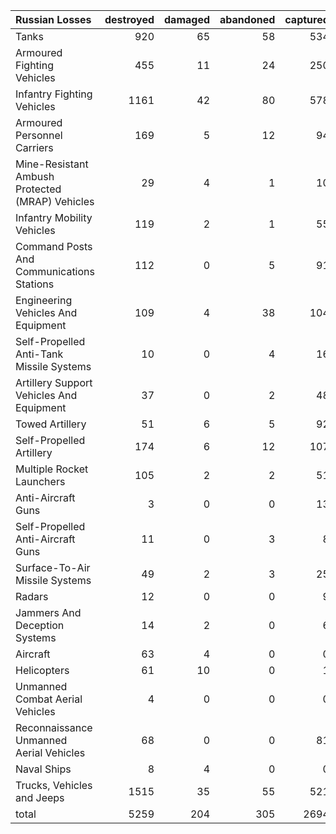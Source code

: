 | Russian Losses                                   |   destroyed |   damaged |   abandoned |   captured |   total |
|:-------------------------------------------------|------------:|----------:|------------:|-----------:|--------:|
| Tanks                                            |         920 |        65 |          58 |        534 |    1577 |
| Armoured Fighting Vehicles                       |         455 |        11 |          24 |        250 |     740 |
| Infantry Fighting Vehicles                       |        1161 |        42 |          80 |        578 |    1861 |
| Armoured Personnel Carriers                      |         169 |         5 |          12 |         94 |     280 |
| Mine-Resistant Ambush Protected  (MRAP) Vehicles |          29 |         4 |           1 |         10 |      44 |
| Infantry Mobility Vehicles                       |         119 |         2 |           1 |         55 |     177 |
| Command Posts And Communications Stations        |         112 |         0 |           5 |         91 |     208 |
| Engineering Vehicles And Equipment               |         109 |         4 |          38 |        104 |     255 |
| Self-Propelled Anti-Tank Missile Systems         |          10 |         0 |           4 |         16 |      30 |
| Artillery Support Vehicles And Equipment         |          37 |         0 |           2 |         48 |      87 |
| Towed Artillery                                  |          51 |         6 |           5 |         92 |     154 |
| Self-Propelled Artillery                         |         174 |         6 |          12 |        107 |     299 |
| Multiple Rocket Launchers                        |         105 |         2 |           2 |         51 |     160 |
| Anti-Aircraft Guns                               |           3 |         0 |           0 |         13 |      16 |
| Self-Propelled Anti-Aircraft Guns                |          11 |         0 |           3 |          8 |      22 |
| Surface-To-Air Missile Systems                   |          49 |         2 |           3 |         25 |      79 |
| Radars                                           |          12 |         0 |           0 |          9 |      21 |
| Jammers And Deception Systems                    |          14 |         2 |           0 |          6 |      22 |
| Aircraft                                         |          63 |         4 |           0 |          0 |      67 |
| Helicopters                                      |          61 |        10 |           0 |          1 |      72 |
| Unmanned Combat Aerial Vehicles                  |           4 |         0 |           0 |          0 |       4 |
| Reconnaissance Unmanned Aerial Vehicles          |          68 |         0 |           0 |         81 |     149 |
| Naval Ships                                      |           8 |         4 |           0 |          0 |      12 |
| Trucks, Vehicles and Jeeps                       |        1515 |        35 |          55 |        521 |    2126 |
| total                                            |        5259 |       204 |         305 |       2694 |    8462 |
